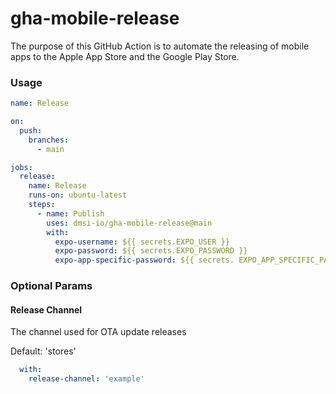 # gha-mobile-release

The purpose of this GitHub Action is to automate the releasing of mobile apps to the Apple
App Store and the Google Play Store.

### Usage

```yaml
name: Release

on:
  push:
    branches:
      - main

jobs:
  release:
    name: Release
    runs-on: ubuntu-latest
    steps:
      - name: Publish
        uses: dmsi-io/gha-mobile-release@main
        with:
          expo-username: ${{ secrets.EXPO_USER }}
          expo-password: ${{ secrets.EXPO_PASSWORD }}
          expo-app-specific-password: ${{ secrets. EXPO_APP_SPECIFIC_PASSWORD }}
```

### Optional Params

#### Release Channel

The channel used for OTA update releases

Default: 'stores'

```yaml
  with:
    release-channel: 'example'
```

